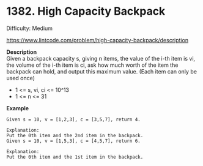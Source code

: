# 1382. High Capacity Backpack

Difficulty: Medium

https://www.lintcode.com/problem/high-capacity-backpack/description

**Description**  
Given a backpack capacity s, giving n items, the value of the i-th item is vi, the volume of the i-th item is ci, ask how much worth of the item the backpack can hold, and output this maximum value. (Each item can only be used once)

* 1 <= s, vi, ci <= 10^13
* 1 <= n <= 31

**Example**  
```
Given s = 10, v = [1,2,3], c = [3,5,7], return 4.

Explanation:
Put the 0th item and the 2nd item in the backpack.
Given s = 10, v = [1,5,3], c = [4,5,7], return 6.

Explanation:
Put the 0th item and the 1st item in the backpack.
```
